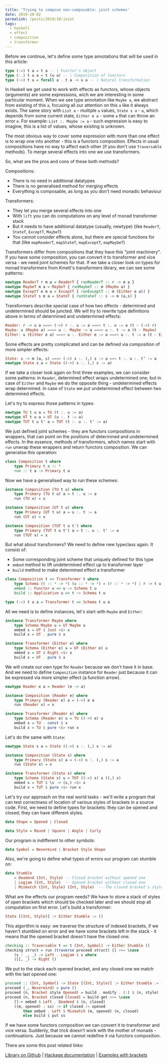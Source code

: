 ```yaml
---
title: 'Trying to compose non-composable: joint schemes'
date: 2019-10-02
permalink: /posts/2019/10/joint
tags:
  - haskell
  - effect
  - composition
  - transformer
---
```


Before we continue, let's define some type annotations that will be used in this article:
```haskell
type (:=) t a = t a -- | Functor's object
type (:.) t u a = t (u a) -- | Composition of functors
type (~>) t u = forall a . t a -> u a -- | Natural transformation
```

In Haskell we get used to work with effects as functors, whose objects (arguments) are some expressions, wich we are interesting in some particular moment.
When we see type annotation like `Maybe a`, we abstract from existing of this `a`, focusing all our attention on this `a` like it always exists. The same story with `List a` - multiple `a` values, `State s a` - `a`, which depends from some current state, `Either e a` - some `a` that can throw an error `e`. For example: `List :. Maybe := a` - such expression is easy to imagine, this is a list of values, whose existing is unknown.

The most obvious way to cover some expression with more than one effect is to wrap one into another - this is a functors composition. Effects in usual compositions have no way to affect each other (if you don't use `Traversable` methods). To merge several effects into one we use transformers.

So, what are the pros and cons of these both methods?

Compositions:
* There is no need in additional datatypes
* There is no generalised method for merging effects
* Everything is composable, as long as you don't need monadic behaviour

Transformers:
* They let you merge several effects into one
* With `lift` you can do computations on any level of monad transformer stack
* But it needs to have additional datatype (usually, newtype) (like `ReaderT`, `StateT`, `ExceptT`, `MaybeT`)
* You cannot consider effects alone, but there are special functions for that (like `mapReaderT`, `mapStateT`, `mapExceptT`, `mapMaybeT`)

Transformers differ from compositions that they have this "joint machinery". If you have some composition, you can convert it to transformer and vice versa - we need joint schemes for that. If we take a closer look on types for monad transformers from Kmett's transformers library, we can see some patterns:
```haskell
newtype ReaderT r m a = ReaderT { runReaderT :: r -> m a }
newtype MaybeT m a = MaybeT { runMaybeT :: m (Maybe a) }
newtype ExceptT e m a = ExceptT { runExceptT :: m (Either e a)) }
newtype StateT s m a = StateT { runStateT :: s -> m (a,s) }
```

Transformers describe special case of how two effects - determined and undetermined should be juncted. We will try to rewrite type definitions above in terms of determined and undetermined effects:

```haskell
Reader: r -> u a ===> (->) r :. u := a ===> t :. u := a (t ~ (->) r)
Maybe: u (Maybe a) ===> u :. Maybe := a ===> u :. t := a (t ~ Maybe)
Either: u (Either e a) ===> u :. Either e := a ===> u :. t := a (t ~ Either e)
```

Some effects are pretty complicated and can be defined via composition of more simpler effects:

```haskell
State: s -> m (a, s) ===> (->) s :. (,) s := a ==> t :. u :. t’ := a
newtype State s a = State ((->) s :. (,) s := a)
```

If we take a closer look again on first three examples, we can consider some patterns: in `Reader`, determined effect wraps undetermined one; but in case of `Either` and `Maybe` we do the opposite thing - undetermined effects wrap determined. In case of `State` we put undetermined effect between two determined effects.

Let's try to express those patterns in types:

```haskell
newtype TU t u a = TU (t :. u := a)
newtype UT t u a = UT (u :. t := a)
newtype TUT t u t' a = TUT (t :. u :. t' := a)
```
We just defined joint schemes - they are functors compositions in wrappers, that can point on the positions of determined and undetermined effects. In the essence, methods of transformers, which names start with `run` unwrap these wrappers and return functors composition. We can generalise this operation:

```haskell
class Composition t where
	type Primary t a :: *
	run :: t a -> Primary t a
```

Now we have a generalised way to run these schemes:

```haskell
instance Composition (TU t u) where
	type Primary (TU t u) a = t :. u := a
	run (TU x) = x

instance Composition (UT t u) where
	type Primary (UT t u) a = u :. t := a
	run (UT x) = x

instance Composition (TUT t u t') where
	type Primary (TUT t u t') a = t :. u :. t' := a
	run (TUT x) = x
```

But what about transformers? We need to define new typeclass again. It consist of:
* Some corresponding joint scheme that uniquely defined for this type
* `embed` method to lift undetermined effect up to transformer layer
* `build` method to make determined effect a transformer

```haskell
class Composition t => Transformer t where
	type Schema (t :: * -> *) (u :: * -> *) = (r :: * -> *) | r -> t u
	embed :: Functor u => u ~> Schema t u
	build :: Applicative u => t ~> Schema t u

type (:>) t u a = Transformer t => Schema t u a
```

All we need is to define instances, let's start with `Maybe` and `Either`:

```haskell
instance Transformer Maybe where
	type Schema Maybe u = UT Maybe u
	embed x = UT $ Just <$> x
	build x = UT . pure $ x

instance Transformer (Either e) where
	type Schema (Either e) u = UT (Either e) u
	embed x = UT $ Right <$> x
	build x = UT . pure $ x
```

We will create our own type for `Reader` because we don't have it in base. And we need to define `Composition` instance for `Reader` just because it can be expressed via more simpler effect (a function arrow).

```haskell
newtype Reader e a = Reader (e -> a)

instance Composition (Reader e) where
	type Primary (Reader e) a = (->) e a
	run (Reader x) = x

instance Transformer (Reader e) where
	type Schema (Reader e) u = TU ((->) e) u
	embed x = TU . const $ x
	build x = TU $ pure <$> run x
```

Let's do the same with `State`:

```haskell
newtype State s a = State ((->) s :. (,) s := a)

instance Composition (State s) where
	type Primary (State s) a = (->) s :. (,) s := a
	run (State x) = x

instance Transformer (State s) where
	type Schema (State s) u = TUT ((->) s) u ((,) s)
	embed x = TUT $ \s -> (s,) <$> x
	build x = TUT $ pure <$> run x
```

Let's try our approach on the real world tasks - we'll write a program that can test correctness of location of various styles of brackets in a source code. First, we need to define types for brackets: they can be opened and closed; they can have different styles.

```haskell
data Shape = Opened | Closed

data Style = Round | Square | Angle | Curly
```

Our program is indifferent to other symbols:

```haskell
data Symbol = Nevermind | Bracket Style Shape
```

Also, we're going to define what types of errors our program can stumble on:

```haskell
data Stumble
	= Deadend (Int, Style) -- Closed bracket without opened one
	| Logjam (Int, Style)  -- Opened bracket without closed one
	| Mismatch (Int, Style) (Int, Style)  -- The closed bracket's style doesn't match to the opened one
```

What are the effects our program needs? We have to store a stack of styles of open brackets which should be checked later and we should stop all computation on first error. Let's build a transformer:

```haskell
State [(Int, Style)] :> Either Stumble := ()
```

This algorithm is easy: we traverse the structure of indexed brackets, if we haven't stumbled on error and we have some brackets left in the stack - it means that the opened bracket doesn't have the closed one.

```haskell
checking :: Traversable t => t (Int, Symbol) -> Either Stumble ()
checking struct = run (traverse proceed struct) [] >>= \case
	(s : _, _) -> Left . Logjam $ s where
	([], _) -> Right ()
```

We put to the stack each opened bracket, and any closed one we match with the last opened one:

```haskell
proceed :: (Int, Symbol) -> State [(Int, Style)] :> Either Stumble := ()
proceed (_, Nevermind) = pure ()
proceed (n, Bracket style Opened) = build . modify . (:) $ (n, style)
proceed (n, Bracket closed Closed) = build get >>= \case
	[]-> embed $ Left . Deadend $ (n, closed)
	((m, opened) : ss) -> if closed /= opened
		then embed . Left $ Mismatch (m, opened) (n, closed)
		else build $ put ss
```

If we have some functors composition we can convert it to transformer and vice versa. Suddenly, that trick doesn't work with the mother of monads - continuations. Just because we cannot redefine it via functors composition.

There are some this post related links:

[Library on Github](https://github.com/iokasimov/joint) | [Hackage documentation](http://hackage.haskell.org/package/joint) | [Examples with brackets](https://gist.github.com/iokasimov/e149804f8bf4cb807a1ff6c2ae6a383a)
